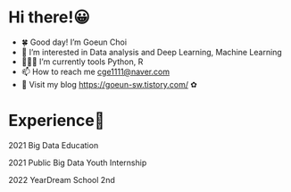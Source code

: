 # Hi there!😀
 - 🍀 Good day! I’m Goeun Choi 
 - 👀 I’m interested in Data analysis and Deep Learning, Machine Learning 
 - 👩🏻‍💻 I’m currently tools Python, R  
 - 📫 How to reach me cge1111@naver.com 
 - 🐻 Visit my blog https://goeun-sw.tistory.com/ ✿ 



# Experience🏫 #
 2021 Big Data Education 
 
 2021 Public Big Data Youth Internship 
 
 2022 YearDream School 2nd
